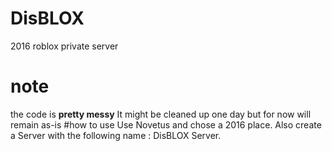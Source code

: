 # DisBLOX
2016  roblox private server

# note
the code is **pretty messy**
It might be cleaned up one day but for now will remain as-is
#how to use 
Use Novetus and chose a 2016 place. Also create a Server with the following name : DisBLOX Server. 
